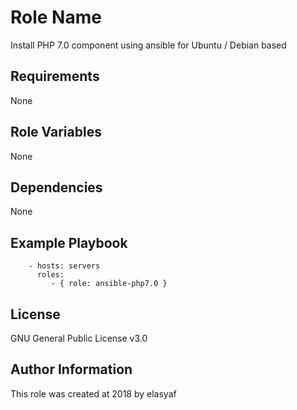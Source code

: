 Role Name
=========

Install PHP 7.0 component using ansible for Ubuntu / Debian based

Requirements
------------

None

Role Variables
--------------

None

Dependencies
------------

None

Example Playbook
----------------


```
    - hosts: servers
      roles:
         - { role: ansible-php7.0 }

```

License
-------

GNU General Public License v3.0

Author Information
------------------

This role was created at 2018 by elasyaf
